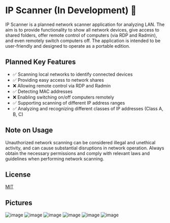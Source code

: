 ﻿# IP Scanner (In Development) 🚧

IP Scanner is a planned network scanner application for analyzing LAN. The aim is to provide functionality to show all network devices, give access to shared folders, offer remote control of computers (via RDP and Radmin), and even remotely switch computers off. The application is intended to be user-friendly and designed to operate as a portable edition.

## Planned Key Features
- ✅ Scanning local networks to identify connected devices
- ✅ Providing easy access to network shares
- ❌ Allowing remote control via RDP and Radmin
- ✅ Detecting MAC addresses
- ❌ Enabling switching on/off computers remotely
- ✅ Supporting scanning of different IP address ranges
- ✅ Analyzing and recognizing different classes of IP addresses (Class A, B, C)

## Note on Usage
Unauthorized network scanning can be considered illegal and unethical activity, and can cause substantial disruptions in network operation. Always obtain the necessary permissions and comply with relevant laws and guidelines when performing network scanning.

## License
[MIT](https://choosealicense.com/licenses/mit/)

## Pictures 
![image](https://github.com/vitaliy-bezugly/ip-scanner/assets/87979065/94fba02d-fe21-4738-833b-eadc35a73e25)
![image](https://github.com/vitaliy-bezugly/ip-scanner/assets/87979065/fc2f5248-be97-4fff-a880-ec681b2c0af4)
![image](https://github.com/vitaliy-bezugly/ip-scanner/assets/87979065/708a1d2a-2efa-489a-b3da-9cb68a89a97f)
![image](https://github.com/vitaliy-bezugly/ip-scanner/assets/87979065/1c72c9ba-292f-4be3-99b1-728cc3c8189e)
![image](https://github.com/vitaliy-bezugly/ip-scanner/assets/87979065/8ae9b45c-7f90-47a4-987d-ebc5ccfbfaa6)
![image](https://github.com/vitaliy-bezugly/ip-scanner/assets/87979065/d4024d7f-86a4-408f-aaf5-c94dc854f41d)

